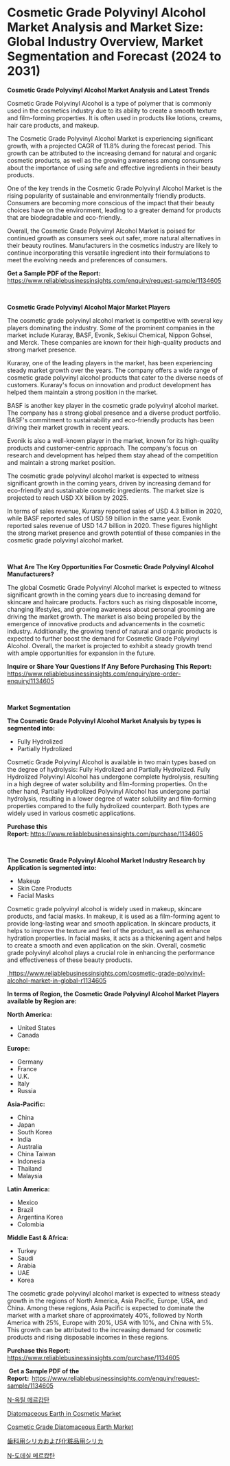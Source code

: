 <p><h1>Cosmetic Grade Polyvinyl Alcohol Market Analysis and Market Size: Global Industry Overview, Market Segmentation and Forecast (2024 to 2031)</h1></p><p><strong>Cosmetic Grade Polyvinyl Alcohol Market Analysis and Latest Trends</strong></p>
<p><p>Cosmetic Grade Polyvinyl Alcohol is a type of polymer that is commonly used in the cosmetics industry due to its ability to create a smooth texture and film-forming properties. It is often used in products like lotions, creams, hair care products, and makeup.</p><p>The Cosmetic Grade Polyvinyl Alcohol Market is experiencing significant growth, with a projected CAGR of 11.8% during the forecast period. This growth can be attributed to the increasing demand for natural and organic cosmetic products, as well as the growing awareness among consumers about the importance of using safe and effective ingredients in their beauty products.</p><p>One of the key trends in the Cosmetic Grade Polyvinyl Alcohol Market is the rising popularity of sustainable and environmentally friendly products. Consumers are becoming more conscious of the impact that their beauty choices have on the environment, leading to a greater demand for products that are biodegradable and eco-friendly.</p><p>Overall, the Cosmetic Grade Polyvinyl Alcohol Market is poised for continued growth as consumers seek out safer, more natural alternatives in their beauty routines. Manufacturers in the cosmetics industry are likely to continue incorporating this versatile ingredient into their formulations to meet the evolving needs and preferences of consumers.</p></p>
<p><strong>Get a Sample PDF of the Report:&nbsp;</strong> <a href="https://www.reliablebusinessinsights.com/enquiry/request-sample/1134605">https://www.reliablebusinessinsights.com/enquiry/request-sample/1134605</a></p>
<p>&nbsp;</p>
<p><strong>Cosmetic Grade Polyvinyl Alcohol Major Market Players</strong></p>
<p><p>The cosmetic grade polyvinyl alcohol market is competitive with several key players dominating the industry. Some of the prominent companies in the market include Kuraray, BASF, Evonik, Sekisui Chemical, Nippon Gohsei, and Merck. These companies are known for their high-quality products and strong market presence.</p><p>Kuraray, one of the leading players in the market, has been experiencing steady market growth over the years. The company offers a wide range of cosmetic grade polyvinyl alcohol products that cater to the diverse needs of customers. Kuraray's focus on innovation and product development has helped them maintain a strong position in the market.</p><p>BASF is another key player in the cosmetic grade polyvinyl alcohol market. The company has a strong global presence and a diverse product portfolio. BASF's commitment to sustainability and eco-friendly products has been driving their market growth in recent years.</p><p>Evonik is also a well-known player in the market, known for its high-quality products and customer-centric approach. The company's focus on research and development has helped them stay ahead of the competition and maintain a strong market position.</p><p>The cosmetic grade polyvinyl alcohol market is expected to witness significant growth in the coming years, driven by increasing demand for eco-friendly and sustainable cosmetic ingredients. The market size is projected to reach USD XX billion by 2025.</p><p>In terms of sales revenue, Kuraray reported sales of USD 4.3 billion in 2020, while BASF reported sales of USD 59 billion in the same year. Evonik reported sales revenue of USD 14.7 billion in 2020. These figures highlight the strong market presence and growth potential of these companies in the cosmetic grade polyvinyl alcohol market.</p></p>
<p>&nbsp;</p>
<p><strong>What Are The Key Opportunities For Cosmetic Grade Polyvinyl Alcohol Manufacturers?</strong></p>
<p><p>The global Cosmetic Grade Polyvinyl Alcohol market is expected to witness significant growth in the coming years due to increasing demand for skincare and haircare products. Factors such as rising disposable income, changing lifestyles, and growing awareness about personal grooming are driving the market growth. The market is also being propelled by the emergence of innovative products and advancements in the cosmetic industry. Additionally, the growing trend of natural and organic products is expected to further boost the demand for Cosmetic Grade Polyvinyl Alcohol. Overall, the market is projected to exhibit a steady growth trend with ample opportunities for expansion in the future.</p></p>
<p><strong>Inquire or Share Your Questions If Any Before Purchasing This Report:</strong> <a href="https://www.reliablebusinessinsights.com/enquiry/pre-order-enquiry/1134605">https://www.reliablebusinessinsights.com/enquiry/pre-order-enquiry/1134605</a></p>
<p>&nbsp;</p>
<p><strong>Market Segmentation</strong></p>
<p><strong>The Cosmetic Grade Polyvinyl Alcohol Market Analysis by types is segmented into:</strong></p>
<p><ul><li>Fully Hydrolized</li><li>Partially Hydrolized</li></ul></p>
<p><p>Cosmetic Grade Polyvinyl Alcohol is available in two main types based on the degree of hydrolysis: Fully Hydrolized and Partially Hydrolized. Fully Hydrolized Polyvinyl Alcohol has undergone complete hydrolysis, resulting in a high degree of water solubility and film-forming properties. On the other hand, Partially Hydrolized Polyvinyl Alcohol has undergone partial hydrolysis, resulting in a lower degree of water solubility and film-forming properties compared to the fully hydrolized counterpart. Both types are widely used in various cosmetic applications.</p></p>
<p><strong>Purchase this Report:&nbsp;</strong><a href="https://www.reliablebusinessinsights.com/purchase/1134605">https://www.reliablebusinessinsights.com/purchase/1134605</a></p>
<p>&nbsp;</p>
<p><strong>The Cosmetic Grade Polyvinyl Alcohol Market Industry Research by Application is segmented into:</strong></p>
<p><ul><li>Makeup</li><li>Skin Care Products</li><li>Facial Masks</li></ul></p>
<p><p>Cosmetic grade polyvinyl alcohol is widely used in makeup, skincare products, and facial masks. In makeup, it is used as a film-forming agent to provide long-lasting wear and smooth application. In skincare products, it helps to improve the texture and feel of the product, as well as enhance hydration properties. In facial masks, it acts as a thickening agent and helps to create a smooth and even application on the skin. Overall, cosmetic grade polyvinyl alcohol plays a crucial role in enhancing the performance and effectiveness of these beauty products.</p></p>
<p><a href="https://www.reliablebusinessinsights.com/cosmetic-grade-polyvinyl-alcohol-market-in-global-r1134605">&nbsp;https://www.reliablebusinessinsights.com/cosmetic-grade-polyvinyl-alcohol-market-in-global-r1134605</a></p>
<p><strong>In terms of Region, the Cosmetic Grade Polyvinyl Alcohol Market Players available by Region are:</strong></p>
<p>
    <p> <strong> North America: </strong>
        <ul>
            <li>United States</li>
            <li>Canada</li>
        </ul>
        </p> 
    <p> <strong> Europe: </strong>
        <ul>
            <li>Germany</li>
            <li>France</li>
            <li>U.K.</li>
            <li>Italy</li>
            <li>Russia</li>
        </ul>
        </p> 
    <p> <strong> Asia-Pacific: </strong>
        <ul>
            <li>China</li>
            <li>Japan</li>
            <li>South Korea</li>
            <li>India</li>
            <li>Australia</li>
            <li>China Taiwan</li>
            <li>Indonesia</li>
            <li>Thailand</li>
            <li>Malaysia</li>
        </ul>
        </p> 
    <p> <strong> Latin America: </strong>
        <ul>
            <li>Mexico</li>
            <li>Brazil</li>
            <li>Argentina Korea</li>
            <li>Colombia</li>
        </ul>
        </p> 
    <p> <strong> Middle East & Africa: </strong>
        <ul>
            <li>Turkey</li>
            <li>Saudi</li>
            <li>Arabia</li>
            <li>UAE</li>
            <li>Korea</li>
        </ul>
    </p>
    </p>
<p><p>The cosmetic grade polyvinyl alcohol market is expected to witness steady growth in the regions of North America, Asia Pacific, Europe, USA, and China. Among these regions, Asia Pacific is expected to dominate the market with a market share of approximately 40%, followed by North America with 25%, Europe with 20%, USA with 10%, and China with 5%. This growth can be attributed to the increasing demand for cosmetic products and rising disposable incomes in these regions.</p></p>
<p><strong>Purchase this Report: </strong><a href="https://www.reliablebusinessinsights.com/purchase/1134605">https://www.reliablebusinessinsights.com/purchase/1134605</a></p>
<p>&nbsp;<strong>Get a Sample PDF of the Report:&nbsp;&nbsp;</strong><a href="https://www.reliablebusinessinsights.com/enquiry/request-sample/1134605">https://www.reliablebusinessinsights.com/enquiry/request-sample/1134605</a></p>
<p><strong></strong></p>
<p><p><a href="https://github.com/airdroplover110/Market-Research-Report-List-1/blob/main/904970097681.md">N-옥틸 메르캅탄</a></p><p><a href="https://github.com/marthawweekle/Market-Research-Report-List-1/blob/main/diatomaceous-earth-in-cosmetic-market.md">Diatomaceous Earth in Cosmetic Market</a></p><p><a href="https://github.com/SheilaBruen2023/Market-Research-Report-List-1/blob/main/cosmetic-grade-diatomaceous-earth-market.md">Cosmetic Grade Diatomaceous Earth Market</a></p><p><a href="https://github.com/pepo3k/Market-Research-Report-List-2/blob/main/3264644104222.md">歯科用シリカおよび化粧品用シリカ</a></p><p><a href="https://github.com/AnthonyWratten/Market-Research-Report-List-1/blob/main/880334997682.md">N-도데실 메르캅탄</a></p></p>
